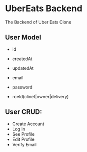 # UberEats Backend

The Backend of Uber Eats Clone

## User Model
- id
- createdAt
- updatedAt

- email
- password
- roeld(clinet|owner|delivery)

## User CRUD:
- Create Account
- Log In
- See Profile
- Edit Profile
- Verify Email
